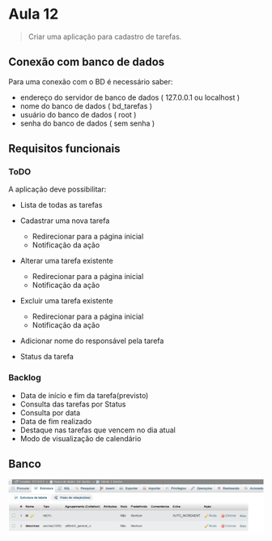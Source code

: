 # Aula 12
> Criar uma aplicação para cadastro de tarefas.

## Conexão com banco de dados
Para uma conexão com o BD é necessário saber:
- endereço do servidor de banco de dados ( 127.0.0.1 ou localhost )
- nome do banco de dados ( bd_tarefas )
- usuário do banco de dados ( root )
- senha do banco de dados ( sem senha )

## Requisitos funcionais
### ToDO
A aplicação deve possibilitar:
- Lista de todas as tarefas
- Cadastrar uma nova tarefa
    - Redirecionar para a página inicial
    - Notificação da ação
- Alterar uma tarefa existente
    - Redirecionar para a página inicial
    - Notificação da ação
- Excluir uma tarefa existente
    - Redirecionar para a página inicial
    - Notificação da ação

- Adicionar nome do responsável pela tarefa
- Status da tarefa


### Backlog

- Data de início e fim da tarefa(previsto)
- Consulta das tarefas por Status
- Consulta por data
- Data de fim realizado
- Destaque nas tarefas que vencem no dia atual
- Modo de visualização de calendário

## Banco
![](banco.PNG)

